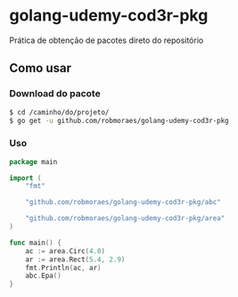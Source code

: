 # golang-udemy-cod3r-pkg
Prática de obtenção de pacotes direto do repositório

## Como usar

### Download do pacote

```bash
$ cd /caminho/do/projeto/
$ go get -u github.com/robmoraes/golang-udemy-cod3r-pkg
```

### Uso

```go
package main

import (
	"fmt"

	"github.com/robmoraes/golang-udemy-cod3r-pkg/abc"

	"github.com/robmoraes/golang-udemy-cod3r-pkg/area"
)

func main() {
	ac := area.Circ(4.0)
	ar := area.Rect(5.4, 2.9)
	fmt.Println(ac, ar)
	abc.Epa()
}
```
